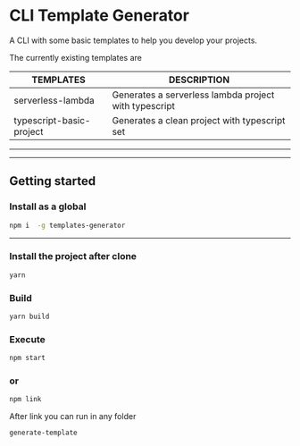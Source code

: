 

# CLI Template Generator

A CLI with some basic templates to help you develop your projects.

The currently existing templates are


| TEMPLATES|  DESCRIPTION|
|--|--|
| serverless-lambda  | Generates a serverless lambda project with typescript  |
| typescript-basic-project | Generates a clean project with typescript set |

***
***
## Getting started

### Install as a global
```sh
npm i  -g templates-generator
```
***
### Install the project after clone

```sh
yarn
```

### Build
```sh
yarn build
```

### Execute
```sh
npm start
```
### or
```sh
npm link
```

After link you can run in any folder
```sh
generate-template
```


